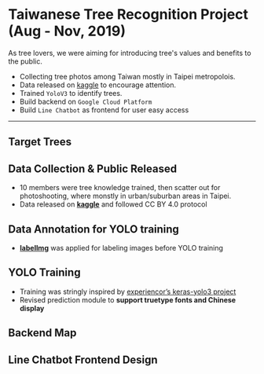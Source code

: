# Taiwanese Tree Recognition Project (Aug - Nov, 2019)

As tree lovers, we were aiming for introducing tree's values and benefits to the public. 

* Collecting tree photos among Taiwan mostly in Taipei metropolois.
* Data released on [kaggle](https://www.kaggle.com/c/whichtree-b/data) to encourage attention.
* Trained `YoloV3` to identify trees.
* Build backend on `Google Cloud Platform`
* Build `Line Chatbot` as frontend for user easy access

---

## Target Trees


## Data Collection & Public Released

* 10 members were tree knowledge trained, then scatter out for photoshooting, where monstly in urban/suburban areas in Taipei.
* Data released on [**kaggle**](https://www.kaggle.com/c/whichtree-b/data) and followed CC BY 4.0 protocol

## Data Annotation for YOLO training

* [**labelImg**](https://github.com/tzutalin/labelImg) was applied for labeling images before YOLO training

## YOLO Training

* Training was stringly inspired by [experiencor’s keras-yolo3 project](https://github.com/experiencor/keras-yolo3)
* Revised prediction module to **support truetype fonts and Chinese display**

## Backend Map


## Line Chatbot Frontend Design


















